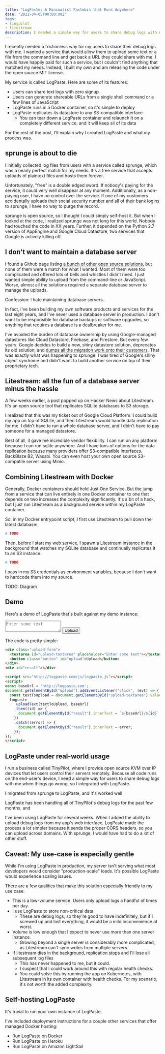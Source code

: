 ```yaml
---
title: "LogPaste: A Minimalist Pastebin that Runs Anywhere"
date: "2021-04-05T00:00:00Z"
tags:
- tinypilot
- litestream
description: I needed a simple way for users to share debug logs with me, so I built my own solution with Go and Litestream.
---
```

I recently needed a frictionless way for my users to share their debug logs with me. I wanted a service that would allow them to upload some text or a file from the command line and get back a URL they could share with me. I would have happily paid for such a service, but I couldn't find anything that matched my needs. Instead, I built my own and am releasing the code under the open source MIT license.

My service is called LogPaste. Here are some of its features:

* Users can share text logs with zero signup
* Users can generate shareable URLs from a single shell command or a few lines of JavaScript
* LogPaste runs in a Docker container, so it's simple to deploy
* LogPaste replicates its datastore to any S3-compatible interface
  * You can tear down a LogPaste container and relaunch it on a completely different service, and it will keep all of its data

For the rest of the post, I'll explain why I created LogPaste and what my process was.

## sprunge is about to die

I initially collected log files from users with a service called sprunge, which was a nearly perfect match for my needs. It's a free service that accepts uploads of plaintext files and hosts them forever.

Unfortunately, "free" is a double edged sword. If nobody's paying for the service, it could very well disappear at any moment. Additionally, as a non-paying user, I have no control over the service. If one of my customers accidentally uploads their social security number and all of their bank logins to sprunge, I have no way to purge the record.

sprunge is open source, so I thought I could simply self-host it. But when I looked at the code, I realized sprunge was not long for this world. Nobody had touched the code in XX years. Further, it depended on the Python 2.7 version of AppEngine and Google Cloud Datastore, two services that Google is actively killing off.

## I don't want to maintain a database server

I found a Github page listing [a bunch of other open source solutions](https://github.com/awesome-selfhosted/awesome-selfhosted#pastebins), but none of them were a match for what I wanted. Most of them were too complicated and offered lots of bells and whistles I didn't need. I just wanted simple ability to upload from the command-line or JavaScript. Worse, almost all the solutions required a separate database server to manage the uploads.

Confession: I hate maintaining database servers.

In fact, I've been building my own software products and services for the last eight years, and I've never used a database server in production. I don't want to be responsible for database backups or software upgrades, so anything that requires a database is a dealbreaker for me.

I've avoided the burden of database ownership by using Google-managed datastores like Cloud Datastore, Firebase, and Firestore. But every few years, Google decides to build a new, shiny datastore solution, deprecates its old solution, and [dumps all the migration work onto their customers](https://medium.com/@steve.yegge/dear-google-cloud-your-deprecation-policy-is-killing-you-ee7525dc05dc). That was exactly what was happening to sprunge. I was tired of Google's shiny object syndrome and didn't want to build another service on top of their proprietary tech.

## Litestream: all the fun of a database server minus the hassle

A few weeks earlier, a post popped up on Hacker News about Litestream. It's an open source tool that replicates SQLite databases to S3 storage.

I realized that this was my ticket out of Google Cloud Platform. I could build my app on top of SQLite, and then Litestream would handle data replication for me. I didn't have to run a whole database server, and I didn't have to pay someone for a managed datastore.

Best of all, it gave me incredible vendor flexibility. I can run on any platform because I can run sqlite anywhere. And I have tons of options for the data replication because many providers offer S3-compatible interfaces. BackBlaze B2, Wasabi. You can even host your own open source S3-compatile server using Minio.

## Combining Litestream with Docker

Generally, Docker containers should hold Just One Service. But the jump from a service that can live entirely in one Docker container to one that depends on two increases the complexity significantly. It's a bit of a hack, but I just run Litestream as a background service within my LogPaste container.

So, in my Docker entrypoint script, I first use Litestream to pull down the latest database:

```bash
# TODO
```

Then, before I start my web service, I spawn a Litestream instance in the background that watches my SQLite database and continually replicates it to an S3 instance:

```bash
# TODO
```

I pass in my S3 credentials as environment variables, because I don't want to hardcode them into my source.

TODO: Diagram

## Demo

Here's a demo of LogPaste that's built against my demo instance:

<div class="upload-form">
  <textarea id="upload-textarea" placeholder="Enter some text"></textarea>
  <button class="button" id="upload">Upload</button>
</div>
<div id="result"></div>

<script src="http://logpaste.com/js/logpaste.js"></script>
<script>
const baseUrl = 'http://logpaste.com';
document.getElementById("upload").addEventListener("click", (evt) => {
  const textToUpload = document.getElementById("upload-textarea").value;
  logpaste
    .uploadText(textToUpload, baseUrl)
    .then((id) => {
      document.getElementById("result").innerText = `${baseUrl}/${id}`;
    })
    .catch((error) => {
      document.getElementById("result").innerText = error;
    });
});
</script>

The code is pretty simple:

```html
<div class="upload-form">
  <textarea id="upload-textarea" placeholder="Enter some text"></textarea>
  <button class="button" id="upload">Upload</button>
</div>
<div id="result"></div>

<script src="http://logpaste.com/js/logpaste.js"></script>
<script>
const baseUrl = 'http://logpaste.com';
document.getElementById("upload").addEventListener("click", (evt) => {
  const textToUpload = document.getElementById("upload-textarea").value;
  logpaste
    .uploadText(textToUpload, baseUrl)
    .then((id) => {
      document.getElementById("result").innerText = `${baseUrl}/${id}`;
    })
    .catch((error) => {
      document.getElementById("result").innerText = error;
    });
});
</script>
```

## LogPaste under real-world usage

I run a business called TinyPilot, where I provide open source KVM over IP devices that let users control their servers remotely. Because all code runs on the end-user's device, I need a simple way for users to share debug logs with me when things go wrong, so I integrated with LogPaste.

I migrated from sprunge to LogPaste, and it's worked well

LogPaste has been handling all of TinyPilot's debug logs for the past few months, and

I've been using LogPaste for several weeks. When I added the ability to upload debug logs from my app's web interface, LogPaste made the process a lot simpler because it sends the proper CORS headers, so you can upload across domains. With sprunge, I would have had to do a lot of other stuff.

## Caveat: My use-case is especially gentle

While I'm using LogPaste in production, my server isn't serving what most developers would consider "production-scale" loads. It's possible LogPaste would experience scaling issues.

There are a few qualities that make this solution especially friendly to my use case:

* This is a low-volume service. Users only upload logs a handful of times per day.
* I use LogPaste to store non-critical data.
  * These are debug logs, so they're good to have indefinitely, but if I screwed up and lost everything, it would be a mild inconvenience at worst.
* Volume is low enough that I expect to never use more than one server instance.
  * Growing beyond a single server is considerably more complicated, as Litestream can't sync writes from multiple servers.
* If litestream dies in the background, replication stops and I'll lose all subsequent log files
  * This has never happened to me, but it could.
  * I suspect that I could work around this with regular health checks.
  * You could solve this by running the app on Kubernetes, with Litestream in its own container with health checks. For my scenario, it's not worth the added complexity.

## Self-hosting LogPaste

It's trivial to run your own instance of LogPaste.

I've included deployment instructions for a couple other services that offer managed Docker hosting:

* Run LogPaste on Docker
* Run LogPaste on Heroku
* Run LogPaste on Amazon LightSail
